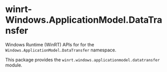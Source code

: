 <!-- warning: Please don't edit this file. It was automatically generated. -->

# winrt-Windows.ApplicationModel.DataTransfer

Windows Runtime (WinRT) APIs for for the `Windows.ApplicationModel.DataTransfer` namespace.

This package provides the `winrt.windows.applicationmodel.datatransfer` module.
